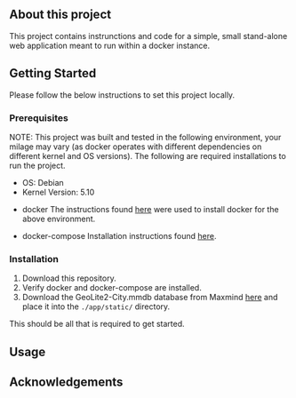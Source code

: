 ## About this project

This project contains instrunctions and code for a simple, small stand-alone web application meant to run within a docker instance.

## Getting Started

Please follow the below instructions to set this project locally.


### Prerequisites

NOTE: This project was built and tested in the following environment, your milage may vary (as docker operates with different dependencies on different kernel and OS versions). The following are required installations to run the project.

- OS: Debian
- Kernel Version: 5.10

* docker 
  The instructions found [here](https://docs.docker.com/engine/install/debian/) were used to install docker for the above environment.

* docker-compose
  Installation instructions found [here](https://docs.docker.com/compose/install/).


### Installation 

1. Download this repository.
2. Verify docker and docker-compose are installed.
3. Download the GeoLite2-City.mmdb database from Maxmind [here](https://www.maxmind.com/en/geolite2/signup?lang=en) and place it into the `./app/static/` directory.

This should be all that is required to get started.

## Usage


## Acknowledgements


